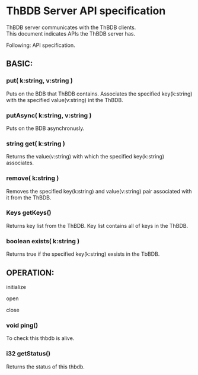 # ThBDB Server API specification

ThBDB server communicates with the ThBDB clients.  
This document indicates APIs the ThBDB server has.  

Following: API specification.


## BASIC:
### put( k:string, v:string )  
  Puts on the BDB that ThBDB contains.
  Associates the specified key(k:string) with the specified value(v:string) int the ThBDB.

### putAsync( k:string, v:string )
  Puts on the BDB asynchronusly.

### string get( k:string )
  Returns the value(v:string) with which the specified key(k:string) associates.

### remove( k:string )
  Removes the specified key(k:string) and value(v:string) pair associated with it from the ThBDB.

### Keys getKeys()
  Returns key list from the ThBDB.
  Key list contains all of keys in the ThBDB.

### boolean exists( k:string )
  Returns true if the specified key(k:string) exsists in the TbBDB.

## OPERATION:

  initialize

  open

  close

### void ping()
  To check this thbdb is alive.

### i32 getStatus()
  Returns the status of this thbdb.
   
